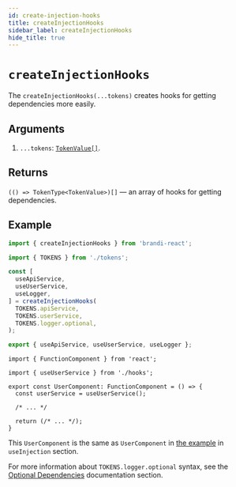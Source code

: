 ```yaml
---
id: create-injection-hooks
title: createInjectionHooks
sidebar_label: createInjectionHooks
hide_title: true
---
```


# `createInjectionHooks`

The `createInjectionHooks(...tokens)` creates hooks for getting dependencies more easily.

## Arguments

1. `...tokens`: [`TokenValue[]`](../reference/pointers-and-registrators.md#tokentdescription).

## Returns

`(() => TokenType<TokenValue>)[]` — an array of hooks for getting dependencies.

## Example

<!-- prettier-ignore-start -->
```typescript title="hooks.ts"
import { createInjectionHooks } from 'brandi-react';

import { TOKENS } from './tokens';

const [
  useApiService,
  useUserService,
  useLogger,
] = createInjectionHooks(
  TOKENS.apiService,
  TOKENS.userService,
  TOKENS.logger.optional,
);

export { useApiService, useUserService, useLogger };
```
<!-- prettier-ignore-end -->

```tsx title="UserComponent.tsx"
import { FunctionComponent } from 'react';

import { useUserService } from './hooks';

export const UserComponent: FunctionComponent = () => {
  const userService = useUserService();

  /* ... */

  return (/* ... */);
}
```

This `UserComponent` is the same as `UserComponent`
in [the example](./use-injection.md#example) in `useInjection` section.

For more information about `TOKENS.logger.optional` syntax,
see the [Optional Dependencies](../reference/optional-dependencies.md) documentation section.
